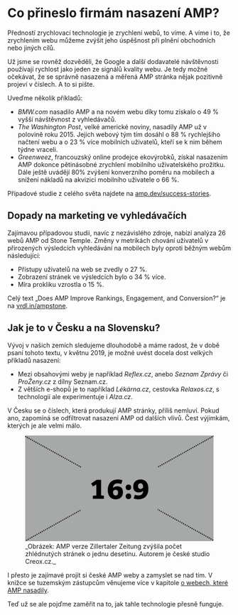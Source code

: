 # Co přineslo firmám nasazení AMP?

Předností zrychlovací technologie je zrychlení webů, to víme. A víme i to, že zrychlením webu můžeme zvýšit jeho úspěšnost při plnění obchodních nebo jiných cílů.

Už jsme se rovněž dozvěděli, že Google a další dodavatelé návštěvnosti používají rychlost jako jeden ze signálů kvality webu. Je tedy možné očekávat, že se správně nasazená a měřená AMP stránka nějak pozitivně projeví v číslech. A to si pište.

Uveďme několik příkladů:

* _BMW.com_ nasadilo AMP a na novém webu díky tomu získalo o 49 % vyšší návštěvnost z vyhledávačů.
* _The Washington Post_, velké americké noviny, nasadily AMP už v polovině roku 2015. Jejich webový tým tím dosáhl o 88 % rychlejšího načtení webu a o 23 % více mobilních uživatelů, kteří se k nim během týdne vraceli.
* _Greenweez_, francouzský online prodejce ekovýrobků, získal nasazením AMP dokonce pětinásobné zrychlení mobilního uživatelského prožitku. Dále ještě uvádějí 80% zvýšení konverzního poměru na mobilech a snížení nákladů na akvizici mobilního uživatele o 66 %.

Případové studie z celého světa najdete na [amp.dev/success-stories](https://amp.dev/success-stories/).

## Dopady na marketing ve vyhledávačích

Zajímavou případovou studii, navíc z nezávislého zdroje, nabízí analýza 26 webů AMP od Stone Temple. Změny v metrikách chování uživatelů v přirozených výsledcích vyhledávání na mobilech byly oproti běžným webům následující:

* Přístupy uživatelů na web se zvedly o 27 %.
* Zobrazení stránek ve výsledcích bylo o 34 % více.
* Míra prokliku vzrostla o 15 %.

Celý text „Does AMP Improve Rankings, Engagement, and Conversion?“ je na [vrdl.in/ampstone](https://www.stonetemple.com/amp-impact-on-rankings-conversions-engagement/).

## Jak je to v Česku a na Slovensku?

Vývoj v našich zemích sledujeme dlouhodobě a máme radost, že v době psaní tohoto textu, v květnu 2019, je možné uvést docela dost velkých příkladů nasazení:

* Mezi obsahovými weby je například _Reflex.cz_, anebo _Seznam Zprávy_ či _ProŽeny.cz_ z dílny Seznam.cz.
* Z větších e-shopů je to například _Lékárna.cz_, cestovka _Relaxos.cz_, s technologií ale experimentuje i _Alza.cz_.

V Česku se o číslech, která produkují AMP stránky, příliš nemluví. Pokud ano, zapomíná se odfiltrovat nasazení AMP od dalších vlivů. Čest výjimkám, kterých je ale velmi málo.

<figure>
<img src="../dist/images/original/todo.jpg" alt="">
<figcaption markdown="1">
_Obrázek: AMP verze Zillertaler Zeitung zvýšila počet zhlédnutých stránek o jednu desetinu. Autorem je české studio Creox.cz._
</figcaption>
</figure>

I přesto je zajímavé projít si české AMP weby a zamyslet se nad tím. V knížce se tuzemským zástupcům věnujeme více v kapitole [o webech, které AMP nasadily](https://docs.google.com/document/d/1ulNvM22oaN7hNhPTuTjqdhQtHu_T5I0xeuL_SuR4Np4/edit#heading=h.5fr9yyvrote7).

Teď už se ale pojďme zaměřit na to, jak tahle technologie přesně funguje.

